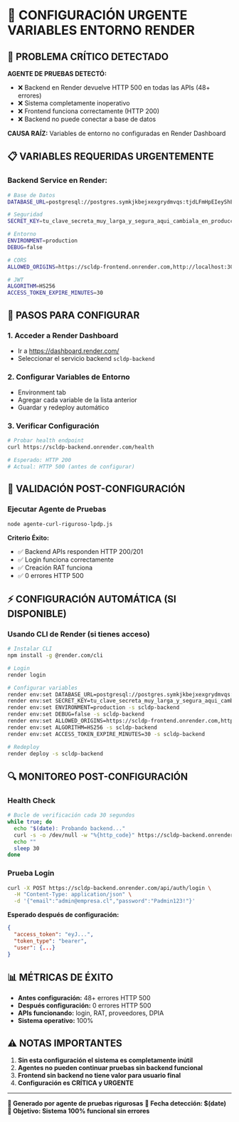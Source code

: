 # 🔧 CONFIGURACIÓN URGENTE VARIABLES ENTORNO RENDER

## 🚨 PROBLEMA CRÍTICO DETECTADO

**AGENTE DE PRUEBAS DETECTÓ:**
- ❌ Backend en Render devuelve HTTP 500 en todas las APIs (48+ errores)
- ❌ Sistema completamente inoperativo
- ❌ Frontend funciona correctamente (HTTP 200)
- ❌ Backend no puede conectar a base de datos

**CAUSA RAÍZ:**
Variables de entorno no configuradas en Render Dashboard

## 📋 VARIABLES REQUERIDAS URGENTEMENTE

### Backend Service en Render:
```bash
# Base de Datos
DATABASE_URL=postgresql://postgres.symkjkbejxexgrydmvqs:tjdLFmHpEIeyShEK@aws-0-us-east-1.pooler.supabase.com:5432/postgres

# Seguridad
SECRET_KEY=tu_clave_secreta_muy_larga_y_segura_aqui_cambiala_en_produccion

# Entorno
ENVIRONMENT=production
DEBUG=false

# CORS
ALLOWED_ORIGINS=https://scldp-frontend.onrender.com,http://localhost:3000,https://scldp-backend.onrender.com

# JWT
ALGORITHM=HS256
ACCESS_TOKEN_EXPIRE_MINUTES=30
```

## 🔧 PASOS PARA CONFIGURAR

### 1. Acceder a Render Dashboard
- Ir a https://dashboard.render.com/
- Seleccionar el servicio backend `scldp-backend`

### 2. Configurar Variables de Entorno
- Environment tab
- Agregar cada variable de la lista anterior
- Guardar y redeploy automático

### 3. Verificar Configuración
```bash
# Probar health endpoint
curl https://scldp-backend.onrender.com/health

# Esperado: HTTP 200
# Actual: HTTP 500 (antes de configurar)
```

## 🎯 VALIDACIÓN POST-CONFIGURACIÓN

### Ejecutar Agente de Pruebas
```bash
node agente-curl-riguroso-lpdp.js
```

**Criterio Éxito:**
- ✅ Backend APIs responden HTTP 200/201
- ✅ Login funciona correctamente
- ✅ Creación RAT funciona
- ✅ 0 errores HTTP 500

## ⚡ CONFIGURACIÓN AUTOMÁTICA (SI DISPONIBLE)

### Usando CLI de Render (si tienes acceso)
```bash
# Instalar CLI
npm install -g @render.com/cli

# Login
render login

# Configurar variables
render env:set DATABASE_URL=postgresql://postgres.symkjkbejxexgrydmvqs:tjdLFmHpEIeyShEK@aws-0-us-east-1.pooler.supabase.com:5432/postgres -s scldp-backend
render env:set SECRET_KEY=tu_clave_secreta_muy_larga_y_segura_aqui_cambiala_en_produccion -s scldp-backend
render env:set ENVIRONMENT=production -s scldp-backend
render env:set DEBUG=false -s scldp-backend
render env:set ALLOWED_ORIGINS=https://scldp-frontend.onrender.com,http://localhost:3000,https://scldp-backend.onrender.com -s scldp-backend
render env:set ALGORITHM=HS256 -s scldp-backend
render env:set ACCESS_TOKEN_EXPIRE_MINUTES=30 -s scldp-backend

# Redeploy
render deploy -s scldp-backend
```

## 🔍 MONITOREO POST-CONFIGURACIÓN

### Health Check
```bash
# Bucle de verificación cada 30 segundos
while true; do
  echo "$(date): Probando backend..."
  curl -s -o /dev/null -w "%{http_code}" https://scldp-backend.onrender.com/health
  echo ""
  sleep 30
done
```

### Prueba Login
```bash
curl -X POST https://scldp-backend.onrender.com/api/auth/login \
  -H "Content-Type: application/json" \
  -d '{"email":"admin@empresa.cl","password":"Padmin123!"}'
```

**Esperado después de configuración:**
```json
{
  "access_token": "eyJ...",
  "token_type": "bearer",
  "user": {...}
}
```

## 📊 MÉTRICAS DE ÉXITO

- **Antes configuración:** 48+ errores HTTP 500
- **Después configuración:** 0 errores HTTP 500
- **APIs funcionando:** login, RAT, proveedores, DPIA
- **Sistema operativo:** 100%

## ⚠️ NOTAS IMPORTANTES

1. **Sin esta configuración el sistema es completamente inútil**
2. **Agentes no pueden continuar pruebas sin backend funcional**
3. **Frontend sin backend no tiene valor para usuario final**
4. **Configuración es CRÍTICA y URGENTE**

---

**🤖 Generado por agente de pruebas rigurosas**
**📅 Fecha detección: $(date)**
**🎯 Objetivo: Sistema 100% funcional sin errores**